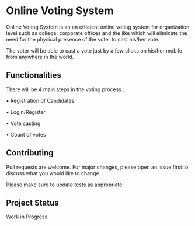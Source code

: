 # Online Voting System 

Online Voting System is an an efficient online voting system for organization level such as college, corporate offices and the like which will eliminate the need for the physical presence of the voter to cast his/her vote.

The voter will be able to cast a vote just by a few clicks on his/her mobile from anywhere in the world.
 

## Functionalities

There will be 4 main steps in the voting process : 

• Registration of Candidates

• Login/Register 

• Vote casting 

• Count of votes 




## Contributing
Pull requests are welcome. For major changes, please open an issue first to discuss what you would like to change.

Please make sure to update tests as appropriate.

## Project Status 

Work in Progress.
